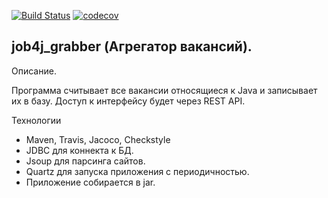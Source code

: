 [![Build Status](https://www.travis-ci.com/AJIEKCanderG/job4j_grabber.svg?branch=master)](https://www.travis-ci.com/AJIEKCanderG/job4j_grabber)
[![codecov](https://codecov.io/gh/AJIEKCanderG/job4j_grabber/branch/master/graph/badge.svg)](https://codecov.io/gh/AJIEKCanderG/job4j_grabber)

## job4j_grabber (Агрегатор вакансий).

Описание.

Программа считывает все вакансии относящиеся к Java и записывает их в базу.
Доступ к интерфейсу будет через REST API.

Технологии
* Maven, Travis, Jacoco, Checkstyle
* JDBC для коннекта к БД.
* Jsoup для парсинга сайтов.
* Quartz для запуска приложения с периодичностью.
* Приложение собирается в jar.
 
